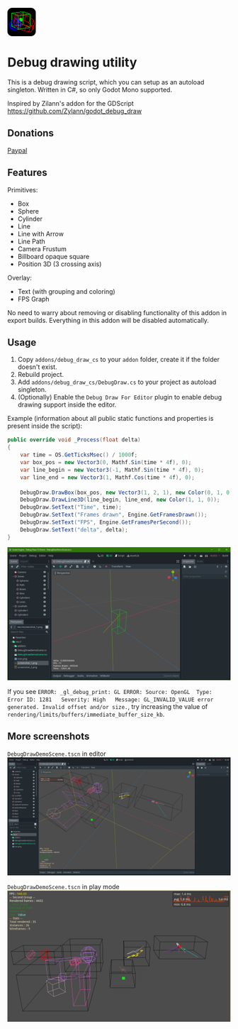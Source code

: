 ![icon](icon.png)

# Debug drawing utility

This is a debug drawing script, which you can setup as an autoload singleton. Written in C#, so only Godot Mono supported.

Inspired by Zilann's addon for the GDScript https://github.com/Zylann/godot_debug_draw

## Donations

[Paypal](https://paypal.me/dmitriysalnikov)

## Features

Primitives:

* Box
* Sphere
* Cylinder
* Line
* Line with Arrow
* Line Path
* Camera Frustum
* Billboard opaque square
* Position 3D (3 crossing axis)

Overlay:

* Text (with grouping and coloring)
* FPS Graph

No need to warry about removing or disabling functionality of this addon in export builds. Everything in this addon will be disabled automatically.

## Usage

1. Copy `addons/debug_draw_cs` to your `addon` folder, create it if the folder doesn't exist.
1. Rebuild project.
1. Add `addons/debug_draw_cs/DebugDraw.cs` to your project as autoload singleton.
1. (Optionally) Enable the `Debug Draw For Editor` plugin to enable debug drawing support inside the editor.

Example (information about all public static functions and properties is present inside the script):

```csharp
public override void _Process(float delta)
{
    var time = OS.GetTicksMsec() / 1000f;
    var box_pos = new Vector3(0, Mathf.Sin(time * 4f), 0);
    var line_begin = new Vector3(-1, Mathf.Sin(time * 4f), 0);
    var line_end = new Vector3(1, Mathf.Cos(time * 4f), 0);

    DebugDraw.DrawBox(box_pos, new Vector3(1, 2, 1), new Color(0, 1, 0), 0, false);
    DebugDraw.DrawLine3D(line_begin, line_end, new Color(1, 1, 0));
    DebugDraw.SetText("Time", time);
    DebugDraw.SetText("Frames drawn", Engine.GetFramesDrawn());
    DebugDraw.SetText("FPS", Engine.GetFramesPerSecond());
    DebugDraw.SetText("delta", delta);
}
```

![screenshot_3](screenshots/screenshot_3.png)

If you see `ERROR: _gl_debug_print: GL ERROR: Source: OpenGL  Type: Error ID: 1281   Severity: High   Message: GL_INVALID_VALUE error generated. Invalid offset and/or size.`, try increasing the value of `rendering/limits/buffers/immediate_buffer_size_kb`.

## More screenshots

`DebugDrawDemoScene.tscn` in editor
![screenshot_1](screenshots/screenshot_1.png)

`DebugDrawDemoScene.tscn` in play mode
![screenshot_2](screenshots/screenshot_2.png)
